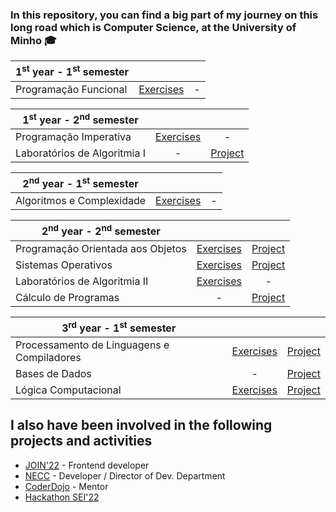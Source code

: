 ### In this repository, you can find a big part of my journey on this long road which is Computer Science, at the University of Minho :mortar_board:

| 1<sup>st</sup> year - 1<sup>st</sup> semester | | |
| --- | :---: | :---: |
| Programação Funcional | [Exercises](https://github.com/SimaoQuintela/University/tree/main/1ano/PF) | - |


| 1<sup>st</sup> year - 2<sup>nd</sup> semester | | |
| --- | :---: | :---: |
| Programação Imperativa | [Exercises](https://github.com/SimaoQuintela/University/tree/main/1ano/PI) | - |
| Laboratórios de Algoritmia I | - | [Project](https://github.com/SimaoQuintela/University/tree/main/1ano/LA1) |

| 2<sup>nd</sup> year - 1<sup>st</sup> semester | | |
| --- | :---: | :---: |
| Algoritmos e Complexidade | [Exercises](https://github.com/SimaoQuintela/University/tree/main/2ano/AeC) | - |



| 2<sup>nd</sup> year - 2<sup>nd</sup> semester | | |
| --- | :---: | :---: |
| Programação Orientada aos Objetos | [Exercises](https://github.com/SimaoQuintela/University/tree/main/2ano/POO) | [Project](https://github.com/SimaoQuintela/University/tree/main/2ano/Projeto-POO) |
| Sistemas Operativos | [Exercises](https://github.com/SimaoQuintela/University/tree/main/2ano/SO) | [Project](https://github.com/SimaoQuintela/University/tree/main/2ano/SO-Projeto) |
| Laboratórios de Algoritmia II | [Exercises](https://github.com/SimaoQuintela/University/tree/main/2ano/LA2) | - |
| Cálculo de Programas | - | [Project](https://github.com/SimaoQuintela/University/tree/main/2ano/CP-Projeto) |


| 3<sup>rd</sup> year - 1<sup>st</sup> semester | | |
| --- | :---: | :---: |
| Processamento de Linguagens e Compiladores | [Exercises](https://github.com/SimaoQuintela/University/tree/main/3ano/PLC/PLC_Praticas/praticas) | [Project](https://github.com/SimaoQuintela/University/tree/main/3ano/PLC/Project) |
| Bases de Dados | - | [Project](https://github.com/SimaoQuintela/University/tree/main/3ano/BD) |
| Lógica Computacional | [Exercises](https://github.com/SimaoQuintela/University/tree/main/3ano/LC/AulasPraticas) | [Project](https://github.com/SimaoQuintela/University/tree/main/3ano/LC/Trabalhos) |


## I also have been involved in the following projects and activities
- [JOIN'22](https://github.com/joinum/parzival) - Frontend developer
- [NECC](https://github.com/NECC) - Developer / Director of Dev. Department
- [CoderDojo](https://github.com/coderdojobraga) - Mentor
- [Hackathon SEI'22](https://github.com/SimaoQuintela/hackathon-sei22)
